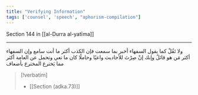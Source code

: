 ```yaml
---
title: "Verifying Information"
tags: ['counsel', 'speech', "aphorism-compilation"]
---
```


 Section 144 in [[al-Durra al-yatīma]]

---
ولا تَقُلْ كما يقول السفهاء أخبر بما سمعت فإن الكذب أكثر ما أنت سامع وإن السفهاء أكثر مَن هو قائلٌ وإنك إنْ صِرْتَ للأحاديث واعيًا وحاملًا كان ما تعي وتحمل عن العامة أكثر مما يَخترع المخترع بأضعاف

> [!verbatim]
> - [[Section (adka.73)]]
